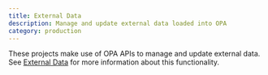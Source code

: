 ```yaml
---
title: External Data
description: Manage and update external data loaded into OPA
category: production
---
```


These projects make use of OPA APIs to manage and update external data.
See [External Data](../../external-data) for more information about this
functionality.
